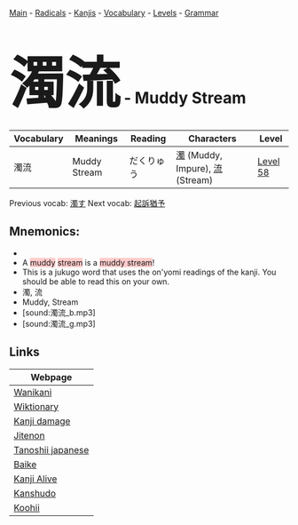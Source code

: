 <style> bigfont {font-size: 100px}</style>
[Main](../README.md) -
[Radicals](../radicals.md) -
[Kanjis](../kanjis.md) -
[Vocabulary](../vocabulary.md) -
[Levels](../levels.md) -
[Grammar](../grammar.md)
# <bigfont> 濁流</bigfont> - Muddy Stream 

| Vocabulary | Meanings | Reading | Characters | Level |
| --- | --- | --- | --- | --- |
| 濁流 | Muddy Stream | だくりゅう |  [濁](../kanjis/濁.md) (Muddy, Impure), [流](../kanjis/流.md) (Stream) | [Level 58](../levels/wk_level58.md) |

Previous vocab: [濁す](濁す.md) Next vocab: [起訴猶予](起訴猶予.md) 

## Mnemonics:

* 
* A <span style="background-color:#ffcccb"> muddy</span> <span style="background-color:#ffcccb"> stream</span> is a <span style="background-color:#ffcccb"> muddy stream</span>!
* This is a jukugo word that uses the on'yomi readings of the kanji. You should be able to read this on your own.
* 濁, 流
* Muddy, Stream
* [sound:濁流_b.mp3]
* [sound:濁流_g.mp3]


## Links 

| Webpage |
| --- |
| [Wanikani          ](https://www.wanikani.com/kanji/濁流) |
| [Wiktionary        ](https://en.wiktionary.org/wiki/濁流) |
| [Kanji damage      ](http://www.kanjidamage.com/kanji/search?utf8=✓&q=濁流) |
| [Jitenon           ](https://jitenon.com/kanji/濁流) |
| [Tanoshii japanese ](https://www.tanoshiijapanese.com/dictionary/kanji.cfm?k=濁流) |
| [Baike             ](https://baike.baidu.com/item/濁流) |
| [Kanji Alive       ](https://app.kanjialive.com/濁流) |
| [Kanshudo          ](https://www.kanshudo.com/searchmn?q=濁流) |
| [Koohii            ](https://kanji.koohii.com/study/kanji/濁流) |
